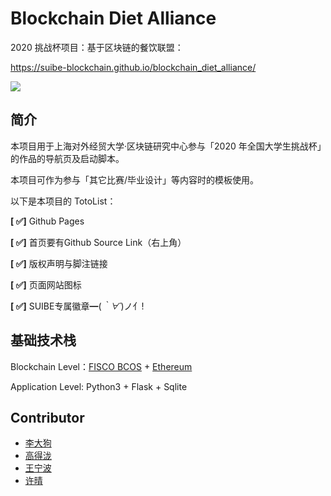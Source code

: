 # Blockchain Diet Alliance
2020 挑战杯项目：基于区块链的餐饮联盟：

https://suibe-blockchain.github.io/blockchain_diet_alliance/

![](https://img.shields.io/badge/SUIBE--B-CopyRight-blue)

## 简介
本项目用于上海对外经贸大学·区块链研究中心参与「2020 年全国大学生挑战杯」的作品的导航页及启动脚本。

本项目可作为参与「其它比赛/毕业设计」等内容时的模板使用。

以下是本项目的 TotoList：

**[ ✅]** Github Pages

**[ ✅]** 首页要有Github Source Link（右上角）

**[ ✅]** 版权声明与脚注链接

**[ ✅]** 页面网站图标

**[ ✅]** SUIBE专属徽章━(*｀∀´*)ノ亻!

## 基础技术栈

Blockchain Level：[FISCO BCOS](https://github.com/FISCO-BCOS) + [Ethereum](https://github.com/ethereum)

Application Level: Python3 + Flask + Sqlite

## Contributor

- [李大狗](https://github.com/leeduckgo)
- [高得泷](https://github.com/Gode-nice)
- [王宁波](https://github.com/QQandBB)
- [许晴](https://github.com/wjkxq)
